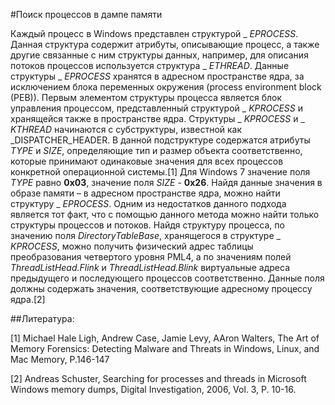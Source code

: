 ﻿#Поиск процессов в дампе памяти



Каждый процесс в Windows представлен структурой _ _EPROCESS_. Данная структура содержит атрибуты, 
описывающие процесс, а также другие связанные с ним структуры данных, например, для описания потоков процессов используется 
структура _ _ETHREAD_. Данные структуры _ _EPROCESS_ хранятся в адресном пространстве ядра, за исключением блока переменных
 окружения (process environment block (PEB)). Первым элементом структуры процесса является блок управления процессом, 
представленный структурой _ _KPROCESS_ и хранящейся также в пространстве ядра. Структуры _ _KPROCESS_ и _ _KTHREAD_ начинаются 
с субструктуры, известной как _DISPATCHER_HEADER. В данной подструктуре содержатся атрибуты _TYPE_ и _SIZE_, определяющие 
тип и размер объекта соответственно, которые принимают одинаковые значения для всех процессов конкретной операционной системы.[1]
 Для Windows 7 значение поля _TYPE_ равно **0x03**, значение поля _SIZE_  - **0x26**. Найдя данные значения в образе памяти –
 в адресном пространстве ядра, можно найти структуру _ _EPROCESS_. Одним из недостатков данного подхода является тот факт, что 
с помощью данного метода можно найти только структуры процессов и потоков. Найдя структуру процесса, по значению поля
 _DirectoryTableBase_, хранящегося в структуре _ _KPROCESS_, можно получить физический адрес таблицы преобразования 
четвертого уровня PML4, а по значениям полей _ThreadListHead.Flink_ и _ThreadListHead.Blink_ виртуальные адреса предыдущего
 и последующего процессов соответственно. Данные поля должны содержать значения, соответствующие адресному процессу ядра.[2]



##Литература:



[1] Michael Hale Ligh, Andrew Case, Jamie Levy, AAron Walters, The Art of Memory Forensics: Detecting Malware and Threats in Windows,
 Linux, and Mac Memory, P.146-147



[2] Andreas Schuster, Searching for processes and threads in Microsoft Windows memory dumps, Digital Investigation, 2006, 
Vol. 3, P. 10-16.


